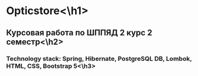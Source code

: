 <h1>Opticstore<\h1>
<h2>Курсовая работа по ШППЯД 2 курс 2 семестр<\h2>
<h3>Technology stack: Spring, Hibernate, PostgreSQL DB, Lombok, HTML, CSS, Bootstrap 5<\h3> 
